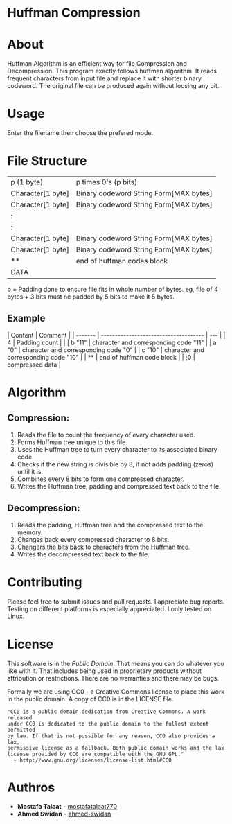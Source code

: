 # **Huffman Compression**

# About

Huffman Algorithm is an efficient way for file Compression and Decompression.
This program exactly follows huffman algorithm. It reads frequent characters from input file and replace it with shorter binary codeword.
The original file can be produced again without loosing any bit.

# Usage

Enter the filename then choose the prefered mode.

# File Structure

<table>
<tr> <td> p (1 byte)          </td><td> p times 0's (p bits)                     </td> </tr>
<tr> <td> Character[1 byte]   </td><td>  Binary codeword String Form[MAX bytes]  </td> </tr>
<tr> <td> Character[1 byte]   </td><td>  Binary codeword String Form[MAX bytes]  </td> </tr>
<tr> <td colspan="2">              :                                        </td> </tr>
<tr> <td colspan="2">              :                                        </td> </tr>
<tr> <td> Character[1 byte]   </td><td>  Binary codeword String Form[MAX bytes]  </td> </tr>
<tr> <td> Character[1 byte]   </td><td>  Binary codeword String Form[MAX bytes]  </td> </tr>
<tr><td>**</td><td>end of huffman codes block</td></tr>

<tr> <td colspan="2">  DATA                                                      </td> </tr>
</table>

p = Padding done to ensure file fits in whole number of bytes. eg, file of 4 bytes + 3 bits must ne padded by 5 bits to make it 5 bytes.

## Example

| Content | Comment                               |
| ------- | ------------------------------------- | --- |
| 4       | Padding count                         |     |
| b "11"  | character and corresponding code "11" |
| a "0"   | character and corresponding code "0"  |
| c "10"  | character and corresponding code "10" |
| \*\*    | end of huffman code block             |
| ;0      | compressed data                       |

# Algorithm

## Compression:

1. Reads the file to count the frequency of every character used.
2. Forms Huffman tree unique to this file.
3. Uses the Huffman tree to turn every character to its associated
   binary code.
4. Checks if the new string is divisible by 8, if not adds padding
   (zeros) until it is.
5. Combines every 8 bits to form one compressed character.
6. Writes the Huffman tree, padding and compressed text back to the
   file.

## Decompression:

1. Reads the padding, Huffman tree and the compressed text to the
   memory.
2. Changes back every compressed character to 8 bits.
3. Changers the bits back to characters from the Huffman tree.
4. Writes the decompressed text back to the file.

# Contributing

Please feel free to submit issues and pull requests. I appreciate bug reports.
Testing on different platforms is especially appreciated. I only tested on Linux.

# License

This software is in the _Public Domain_. That means you can do whatever you like
with it. That includes being used in proprietary products without attribution or
restrictions. There are no warranties and there may be bugs.

Formally we are using CC0 - a Creative Commons license to place this work in the
public domain. A copy of CC0 is in the LICENSE file.

    "CC0 is a public domain dedication from Creative Commons. A work released
    under CC0 is dedicated to the public domain to the fullest extent permitted
    by law. If that is not possible for any reason, CC0 also provides a lax,
    permissive license as a fallback. Both public domain works and the lax
    license provided by CC0 are compatible with the GNU GPL."
      - http://www.gnu.org/licenses/license-list.html#CC0

# Authros

- **Mostafa Talaat** - [mostafatalaat770](https://github.com/mostafatalaat770)
- **Ahmed Swidan** - [ahmed-swidan](https://github.com/ahmed-swidan)
